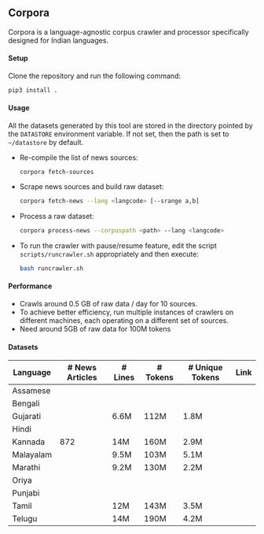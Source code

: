## Corpora

Corpora is a language-agnostic corpus crawler and processor specifically designed for Indian languages.


#### Setup

Clone the repository and run the following command:
```bash
pip3 install .
```



#### Usage

All the datasets generated by this tool are stored in the directory pointed by the `DATASTORE` environment variable. If not set, then the path is set to `~/datastore` by default.

* Re-compile the list of news sources:

  ```
  corpora fetch-sources
  ```

* Scrape news sources and build raw dataset:

  ```bash
  corpora fetch-news --lang <langcode> [--srange a,b]
  ```

* Process a raw dataset:

  ```bash
  corpora process-news --corpuspath <path> --lang <langcode>
  ```
* To run the crawler with pause/resume feature, edit the script `scripts/runcrawler.sh` appropriately and then execute:

  ```bash
  bash runcrawler.sh
  ```



#### Performance

* Crawls around 0.5 GB of raw data / day for 10 sources.
* To achieve better efficiency, run multiple instances of crawlers on different machines, each operating on a different set of sources.
* Need around 5GB of raw data for 100M tokens



#### Datasets

| Language | # News Articles | # Lines | # Tokens  | # Unique Tokens | Link |
| -------- | --------------- | ------- | --------- | --------------- | ---- |
| Assamese |  |  |  |          |      |
| Bengali |  |  |  |          |      |
| Gujarati | | 6.6M | 112M | 1.8M | |
| Hindi | | |  | | |
| Kannada | 872 | 14M | 160M | 2.9M | |
| Malayalam | | 9.5M | 103M | 5.1M | |
| Marathi | | 9.2M | 130M | 2.2M | |
| Oriya | | |  | | |
| Punjabi | | |  | | |
| Tamil | | 12M | 143M | 3.5M | |
| Telugu |  | 14M | 190M | 4.2M | |
